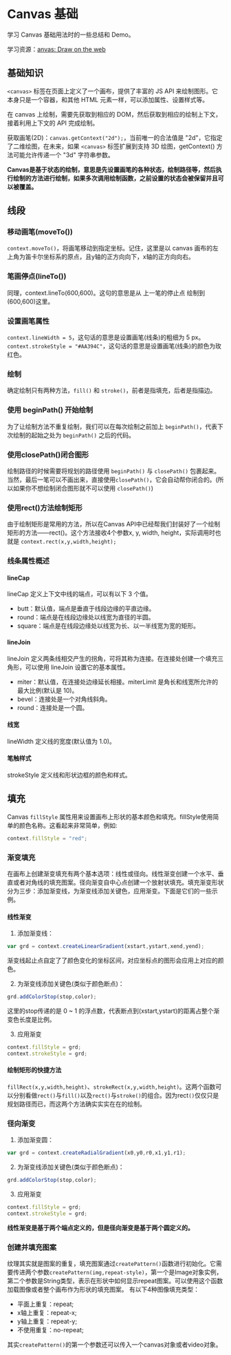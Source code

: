 # Canvas 基础

学习 Canvas 基础用法时的一些总结和 Demo。

学习资源：[anvas: Draw on the web](https://yuque.com/airing/canvas/readme)

## 基础知识

`<canvas>` 标签在页面上定义了一个画布，提供了丰富的 JS API 来绘制图形。它本身只是一个容器，和其他 HTML 元素一样，可以添加属性、设置样式等。

在 canvas 上绘制，需要先获取到相应的 DOM，然后获取到相应的绘制上下文，接着利用上下文的 API 完成绘制。

获取画笔(2D)：`canvas.getContext("2d");`，当前唯一的合法值是 "2d"，它指定了二维绘图，在未来，如果 `<canvas>` 标签扩展到支持 3D 绘图，getContext() 方法可能允许传递一个 "3d" 字符串参数。

**Canvas是基于状态的绘制，意思是先设置画笔的各种状态，绘制路径等，然后执行绘制的方法进行绘制，如果多次调用绘制函数，之前设置的状态会被保留并且可以被覆盖。**

## 线段

### 移动画笔(moveTo())

`context.moveTo()`，将画笔移动到指定坐标。记住，这里是以 canvas 画布的左上角为笛卡尔坐标系的原点，且y轴的正方向向下，x轴的正方向向右。

### 笔画停点(lineTo())

同理，context.lineTo(600,600)。这句的意思是从 上一笔的停止点 绘制到(600,600)这里。

### 设置画笔属性

`context.lineWidth = 5`，这句话的意思是设置画笔(线条)的粗细为 5 px。
`context.strokeStyle = "#AA394C"`，这句话的意思是设置画笔(线条)的颜色为玫红色。

### 绘制

确定绘制只有两种方法，`fill()` 和 `stroke()`，前者是指填充，后者是指描边。

### 使用 beginPath() 开始绘制

为了让绘制方法不重复绘制，我们可以在每次绘制之前加上 `beginPath()`，代表下次绘制的起始之处为 `beginPath()` 之后的代码。

### 使用closePath()闭合图形

绘制路径的时候需要将规划的路径使用 `beginPath()` 与 `closePath()` 包裹起来。当然，最后一笔可以不画出来，直接使用`closePath()`，它会自动帮你闭合的。(所以如果你不想绘制闭合图形就不可以使用 `closePath()`)

### 使用rect()方法绘制矩形

由于绘制矩形是常用的方法，所以在Canvas API中已经帮我们封装好了一个绘制矩形的方法——rect()。这个方法接收4个参数x, y, width, height，实际调用时也就是 `context.rect(x,y,width,height);`

### 线条属性概述

#### lineCap

lineCap 定义上下文中线的端点，可以有以下 3 个值。
- butt：默认值，端点是垂直于线段边缘的平直边缘。
- round：端点是在线段边缘处以线宽为直径的半圆。
- square：端点是在线段边缘处以线宽为长、以一半线宽为宽的矩形。

#### lineJoin

lineJoin 定义两条线相交产生的拐角，可将其称为连接。在连接处创建一个填充三角形，可以使用 lineJoin 设置它的基本属性。

- miter：默认值，在连接处边缘延长相接。miterLimit 是角长和线宽所允许的最大比例(默认是 10)。
- bevel：连接处是一个对角线斜角。
- round：连接处是一个圆。


#### 线宽

lineWidth 定义线的宽度(默认值为 1.0)。

#### 笔触样式

strokeStyle 定义线和形状边框的颜色和样式。

## 填充

Canvas `fillStyle` 属性用来设置画布上形状的基本颜色和填充。fillStyle使用简单的颜色名称。这看起来非常简单，例如:

```js
context.fillStyle = "red";
```

### 渐变填充

在画布上创建渐变填充有两个基本选项：线性或径向。线性渐变创建一个水平、垂直或者对角线的填充图案。径向渐变自中心点创建一个放射状填充。填充渐变形状分为三步：添加渐变线，为渐变线添加关键色，应用渐变。下面是它们的一些示例。

#### 线性渐变

1. 添加渐变线：

```js
var grd = context.createLinearGradient(xstart,ystart,xend,yend);
```

渐变线起止点自定了了颜色变化的坐标区间，对应坐标点的图形会应用上对应的颜色。

2. 为渐变线添加关键色(类似于颜色断点)：

```js
grd.addColorStop(stop,color);
```

这里的stop传递的是 0 ~ 1 的浮点数，代表断点到(xstart,ystart)的距离占整个渐变色长度是比例。

3. 应用渐变

```js
context.fillStyle = grd;
context.strokeStyle = grd;
```

#### 绘制矩形的快捷方法

`fillRect(x,y,width,height)`、`strokeRect(x,y,width,height)`。这两个函数可以分别看做`rect()`与`fill()`以及`rect()`与`stroke()`的组合。因为rect`()`仅仅只是规划路径而已，而这两个方法确实实实在在的绘制。

### 径向渐变

1. 添加渐变圆：

```js
var grd = context.createRadialGradient(x0,y0,r0,x1,y1,r1);
```

2. 为渐变线添加关键色(类似于颜色断点)：

```js
grd.addColorStop(stop,color);
```

3. 应用渐变

```js
context.fillStyle = grd;
context.strokeStyle = grd;
```

**线性渐变是基于两个端点定义的，但是径向渐变是基于两个圆定义的。**

### 创建并填充图案

纹理其实就是图案的重复，填充图案通过`createPattern()`函数进行初始化。它需要传进两个参数`createPattern(img,repeat-style)`，第一个是Image对象实例，第二个参数是String类型，表示在形状中如何显示repeat图案。可以使用这个函数加载图像或者整个画布作为形状的填充图案。
有以下4种图像填充类型：

- 平面上重复：repeat;
- x轴上重复：repeat-x;
- y轴上重复：repeat-y;
- 不使用重复：no-repeat;

其实`createPattern()`的第一个参数还可以传入一个canvas对象或者video对象。